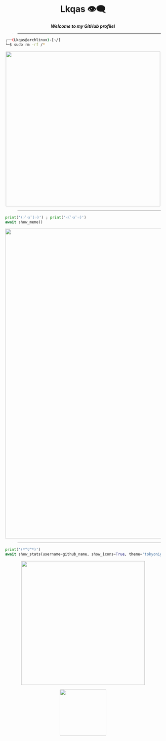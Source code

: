 <h1 align="center">Lkqas 👁‍🗨</h1>
<p align="center">
  <b><i>Welcome to my GitHub profile!</i></b>
</p>

>** **
```sh
┌──(Lkqas@archlinux)-[~/]
└─$ sudo rm -rf /*
```
<p align="center" style="display: flex; align-items: center; justify-content: center;">
    <img src="https://archlinux.org/static/logos/archlinux-logo-white-1200dpi.31b209af152a.png" width="500">
</p>

> ** **
```python
print('(☞ﾟヮﾟ)☞)') ; print('☜(ﾟヮﾟ☜)')
await show_meme()
```
<p align="center">
  <a href="https://github.com/fknMega/discord-tools">
    <img src='https://readme-jokes.vercel.app/api' width='1000'>
  </a>
</p>
  <div align="center">
    
</div>

> ** **
```python
print('(*^▽^*)')
await show_stats(username=github_name, show_icons=True, theme='tokyonight', rank_icon=github_icon)
```

  <div align="center">
</div>
<p align="center">
  <a href="https://github.com/fknMega/discord-tools">
    <img src='https://github-readme-stats.vercel.app/api?username=v1lmok&show_icons=true&theme=tokyonight&rank_icon=github' width='400'>
  </a>
</p>
<p align="center">
  <img src='https://komarev.com/ghpvc/?username=v1lmok&color=brightgreen' width='150'>
</p>
</div>
